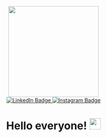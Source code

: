<div id="header" align="center">
  <img src="https://media.giphy.com/media/qgQUggAC3Pfv687qPC/giphy.gif" width="240"/>
</div>
<div id="badges" align="center">
  <a href="https://www.linkedin.com/in/krishiv-pandita-695b5519a">
    <img src="https://img.shields.io/badge/LinkedIn-blue?style=for-the-badge&logo=linkedin&logoColor=white" alt="LinkedIn Badge"/>
  </a>
  <a href="https://www.instagram.com/krishiv8190/?hl=en">
    <img src="https://img.shields.io/badge/Instagram-E4405F?style=for-the-badge&logo=instagram&logoColor=white" alt="Instagram Badge"/>
  </a>
</div>
<div id="views" align="center">
  <img src="https://komarev.com/ghpvc/?username=krishiv8190&style=flat-square&color=blue" alt=""/>
</div>
<h1 align="center">
  Hello everyone!
  <img src="https://media.giphy.com/media/hvRJCLFzcasrR4ia7z/giphy.gif" width="30px"/>
</h1>
